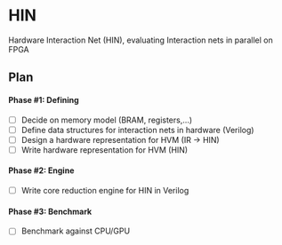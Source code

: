 # HIN
Hardware Interaction Net (HIN), evaluating Interaction nets in parallel on FPGA

## Plan 
#### Phase #1: Defining
- [ ] Decide on memory model (BRAM, registers,...)
- [ ] Define data structures for interaction nets in hardware (Verilog)
- [ ] Design a hardware representation for HVM (IR -> HIN)
- [ ] Write hardware representation for HVM (HIN)
      
#### Phase #2: Engine
- [ ] Write core reduction engine for HIN in Verilog

#### Phase #3: Benchmark
- [ ] Benchmark against CPU/GPU
